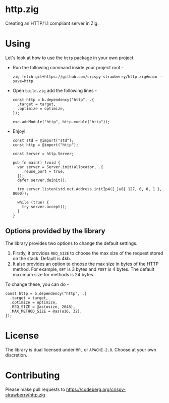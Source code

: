 # http.zig
Creating an HTTP/1.1 compliant server in Zig.

# Using
Let's look at how to use the `http` package in your own project.

+ Run the following command inside your project root - 
  ```
  zig fetch git+https://github.com/crispy-strawberry/http.zig#main --save=http
  ```
+ Open `build.zig` add the following lines -
  ```zig
  const http = b.dependency("http", .{
    .target = target,
    .optimize = optimize,
  });

  exe.addModule("http", http.module("http"));  
  ```
+ Enjoy!
  ```zig
  const std = @import("std");
  const http = @import("http");

  const Server = http.Server;

  pub fn main() !void {
    var server = Server.init(allocator, .{
      .reuse_port = true,
    });
    defer server.deinit();

    try server.listen(std.net.Address.initIp4([_]u8{ 127, 0, 0, 1 }, 8000));

    while (true) {
      try server.accept();
    }
  }
  ```

## Options provided by the library
The library provides two options to change the default settings.
1. Firstly, it provides `REQ_SIZE` to choose the max size of the request stored
   on the stack. Default is 4kb.
2. It also provides an option to choose the max size in bytes of the HTTP
   method. For example, `GET` is 3 bytes and `POST` is 4 bytes. The default
   maximum size for methods is 24 bytes.

To change these, you can do -
```zig
const http = b.dependency("http", .{
  .target = target,
  .optimize = optimize,
  .REQ_SIZE = @as(usize, 2048),
  .MAX_METHOD_SIZE = @as(u16, 32),
});
```

# License
The library is dual licensed under `MPL` or `APACHE-2.0`.
Choose at your own discretion.

# Contributing 
Please make pull requests to https://codeberg.org/crispy-strawberry/http.zig
